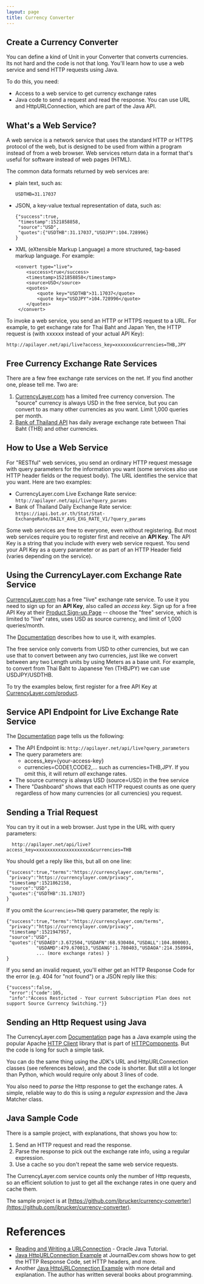 ```yaml
---
layout: page
title: Currency Converter
---
```

## Create a Currency Converter

You can define a kind of Unit in your Converter that converts currencies.  
Its not hard and the code is not that long.  You'll learn how to use a web service
and send HTTP requests using Java.

To do this, you need:

* Access to a web service to get currency exchange rates
* Java code to send a request and read the response. You can use URL and HttpURLConnection, which are part of the Java API.

## What's a Web Service?

A web service is a network service that uses the standard HTTP or HTTPS protocol of the web, but is designed to be used from within a program instead of from a web browser.  Web services return data in a format that's useful for software instead of web pages (HTML).

The common data formats returned by web services are:

* plain text, such as:
  ```
  USDTHB=31.17037
  ```
* JSON, a key-value textual representation of data, such as:
   ```
   {"success":true,
    "timestamp":1521858858,
    "source":"USD",
    "quotes":{"USDTHB":31.17037,"USDJPY":104.728996}
   }
   ```
* XML (eXtensible Markup Language) a more structured, tag-based markup language. For example:
   ```
   <convert type="live">
       <success>true</success>
       <timestamp>1521858858</timestamp>
       <source>USD</source>
       <quotes>
           <quote key="USDTHB">31.17037</quote>
           <quote key="USDJPY">104.728996</quote>
       </quotes>
    </convert>
    ```

To invoke a web service, you send an HTTP or HTTPS request to a URL.  For example, to get exchange rate for Thai Baht and Japan Yen, the HTTP request is (with xxxxxx instead of your actual API Key):
```
http://apilayer.net/api/live?access_key=xxxxxxx&currencies=THB,JPY
```

## Free Currency Exchange Rate Services

There are a few free exchange rate services on the net. If you find another one, please tell me.  Two are:

1. [CurrencyLayer.com](https://currencylayer.com) has a limited free currency conversion. The "source" currency is always USD in the free service, but you can convert to as many other currencies as you want.  Limit 1,000 queries per month.
2. [Bank of Thailand API](https://iapi.bot.or.th/Developer) has daily average exchange rate between Thai Baht (THB) and other currencies.

## How to Use a Web Service

For "RESTful" web services, you send an ordinary HTTP request message with query parameters for the information you want (some services also use HTTP header fields or the request body).  The URL identifies the service that you want. 
Here are two examples:

* CurrencyLayer.com Live Exchange Rate service: `http://apilayer.net/api/live?query_params`
* Bank of Thailand Daily Exchange Rate service: `https://iapi.bot.or.th/Stat/Stat-ExchangeRate/DAILY_AVG_EXG_RATE_V1/?query_params`

Some web services are free to everyone, even without registering.  But most web services require you to register first and receive an **API Key**.  The API Key is a string that you include with every web service request.  You send your API Key as a query parameter or as part of an HTTP Header field (varies depending on the service).

## Using the CurrencyLayer.com Exchange Rate Service

[CurrencyLayer.com](https://currencylayer.com) has a free "live" exchange rate service.
To use it you need to sign up for an **API Key**, also called an *access key*.  Sign up for a free API Key at their [Product Sign-up Page](https://currencylayer.com/product) -- choose the "free" service, which is limited to "live" rates, uses USD as source currency, and limit of 1,000 queries/month.


The [Documentation][Documentation] describes how to use it, with examples.

The free service only converts from USD to other currencies, but we can use that to convert between any two currencies, just like we convert between any two Length units by using Meters as a base unit. For example, to convert from Thai Baht to Japanese Yen (THBJPY) we can use USDJPY/USDTHB.

To try the examples below, first register for a free API Key 
at [CurrencyLayer.com/product](https://currencylayer.com/product). 


## Service API Endpoint for Live Exchange Rate Service

The [Documentation][Documentation] page tells us the following:

* The API Endpoint is: `http://apilayer.net/api/live?query_parameters`
* The query parameters are:
    * access_key={your-access-key}
    * currencies=CODE1,CODE2,... such as currencies=THB,JPY.  If you omit this, it will return *all* exchange rates.
* The source currency is always USD (source=USD) in the free service
* There "Dashboard" shows that each HTTP request counts as one query regardless of how many currencies (or all currencies) you request.

## Sending a Trial Request

You can try it out in a web browser.  Just type in the URL with query parameters:
```
  http://apilayer.net/api/live?access_key=xxxxxxxxxxxxxxxxxxxx&currencies=THB
```
You should get a reply like this, but all on one line:
```
{"success":true,"terms":"https://currencylayer.com/terms",
 "privacy":"https://currencylayer.com/privacy",
 "timestamp":1521862158,
 "source":"USD",
 "quotes":{"USDTHB":31.17037}
}
```

If you omit the `&currencies=THB` query parameter, the reply is:
```
{"success":true,"terms":"https://currencylayer.com/terms",
 "privacy":"https://currencylayer.com/privacy",
 "timestamp":1521947957,
 "source":"USD",
 "quotes":{"USDAED":3.672504,"USDAFN":68.930404,"USDALL":104.800003,
           "USDAMD":479.670013,"USDANG":1.780403,"USDAOA":214.358994,
           ... (more exchange rates) }
}
```

If you send an invalid request, you'll either get an HTTP Response Code for the error (e.g. 404 for "not found") or a JSON reply like this:
```
{"success":false,
 "error":{"code":105,
 "info":"Access Restricted - Your current Subscription Plan does not support Source Currency Switching."}}
```

## Sending an Http Request using Java

The CurrencyLayer.com [Documentation][Documentation] page has a Java example using the popular Apache [HTTP Client](https://hc.apache.org/httpcomponents-client-ga/index.html) library that is part of [HTTPComponents](https://hc.apache.org/).  But the code is long for such a simple task.

You can do the same thing using the JDK's URL and HttpURLConnection classes (see references below), and the code is shorter. But still a lot longer than Python, which would require only about 3 lines of code.

You also need to *parse* the Http response to get the exchange rates. A simple, reliable way to do this is using a *regular expression* and the Java Matcher class. 

## Java Sample Code

There is a sample project, with explanations, that shows you how to:

1. Send an HTTP request and read the response.
2. Parse the response to pick out the exchange rate info, using a regular expression.
3. Use a cache so you don't repeat the same web service requests.  

The CurrencyLayer.com service counts only the number of Http requests, so an efficient solution to just to get all the exchange rates in one query and cache them.

The sample project is at [https://github.com/jbrucker/currency-converter](https://github.com/jbrucker/currency-converter).


# References

* [Reading and Writing a URLConnection](https://docs.oracle.com/javase/tutorial/networking/urls/readingWriting.html) - Oracle Java Tutorial.
* [Java HttpURLConnection Example](https://www.journaldev.com/7148/java-httpurlconnection-example-java-http-request-get-post) at JournalDev.com shows how to get the HTTP Response Code, set HTTP headers, and more.
* Another [Java HttpURLConnection Example](https://alvinalexander.com/blog/post/java/how-open-url-read-contents-httpurl-connection-java) with more detail and explanation.  The author has written several books about programming.



[Documentation]: https://currencylayer.com/documentation
